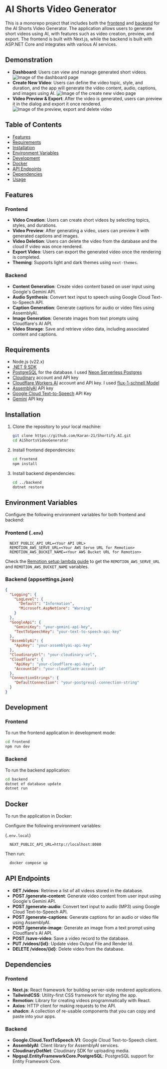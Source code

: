 # AI Shorts Video Generator

This is a monorepo project that includes both the [frontend](./frontend/README.md) and [backend](./backend/README.md) for the AI Shorts Video Generator. The application allows users to generate short videos using AI, with features such as video creation, preview, and export. The frontend is built with Next.js, while the backend is built with ASP.NET Core and integrates with various AI services.

## Demonstration

- **Dashboard**: Users can view and manage generated short videos.
![Image of the dashboard page](./_docs/dashboard.png)
- **Create New Video**: Users can define the video topic, style, and duration, and the app will generate the video content, audio, captions, and images using AI.
![Image of the create new video page](./_docs/create-new.png)
- **Video Preview & Export**: After the video is generated, users can preview it in the dialog and export it once rendered.
![Image of the preview, export and delete video](./_docs/preview-video.png)

## Table of Contents

- [Features](#features)
- [Requirements](#requirements)
- [Installation](#installation)
- [Environment Variables](#environment-variables)
- [Development](#development)
- [Docker](#docker)
- [API Endpoints](#api-endpoints)
- [Dependencies](#dependencies)
- [Usage](#usage)

## Features

### Frontend

- **Video Creation**: Users can create short videos by selecting topics, styles, and durations.
- **Video Preview**: After generating a video, users can preview it with generated captions and images.
- **Video Deletion**: Users can delete the video from the database and the cloud if video was once rendered.
- **Export Video**: Users can export the generated video once the rendering is completed.
- **Theming**: Supports light and dark themes using `next-themes`.

### Backend

- **Content Generation**: Create video content based on user input using Google's Gemini API.
- **Audio Synthesis**: Convert text input to speech using Google Cloud Text-to-Speech API.
- **Caption Generation**: Generate captions for audio or video files using AssemblyAI.
- **Image Generation**: Generate images from text prompts using Cloudflare's AI API.
- **Video Storage**: Save and retrieve video data, including associated content and captions.

## Requirements

- Node.js (v22.x)
- [.NET 9 SDK](https://dotnet.microsoft.com/download/dotnet)
- [PostgreSQL](https://www.postgresql.org/download/) for the database. I used [Neon Serverless Postgres](https://neon.tech/)
- [Cloudinary](https://cloudinary.com/) account and API key
- [Cloudflare Workers AI](https://developers.cloudflare.com/workers-ai/) account and API key. I used [flux-1-schnell Model](https://developers.cloudflare.com/workers-ai/models/flux-1-schnell/)
- [AssemblyAI](https://www.assemblyai.com/) API key
- [Google Cloud Text-to-Speech](https://codelabs.developers.google.com/codelabs/cloud-text-speech-csharp) API Key
- [Gemini](https://ai.google.dev/gemini-api/docs#rest) API key

## Installation

1. Clone the repository to your local machine:

    ```bash
    git clone https://github.com/Karan-21/Shortify.AI.git
    cd AiShortsVideoGenerator
    ```

2. Install frontend dependencies:

    ```bash
    cd frontend
    npm install
    ```

3. Install backend dependencies:

    ```bash
    cd ../backend
    dotnet restore
    ```

## Environment Variables

Configure the following environment variables for both frontend and backend:

### Frontend (`.env`)

```plaintext
  NEXT_PUBLIC_API_URL=<Your API URL>
  REMOTION_AWS_SERVE_URL=<Your AWS Serve URL for Remotion>
  REMOTION_AWS_BUCKET_NAME=<Your AWS Bucket URL for Remotion>
```

Check the [Remotion setup lambda guide](https://www.remotion.dev/docs/lambda/setup) to get the `REMOTION_AWS_SERVE_URL` and `REMOTION_AWS_BUCKET_NAME` variables.

### Backend (appsettings.json)
```json
{
  "Logging": {
    "LogLevel": {
      "Default": "Information",
      "Microsoft.AspNetCore": "Warning"
    }
  },
  "GoogleApi": {
    "GeminiKey": "your-gemini-api-key",
    "TextToSpeechKey": "your-text-to-speech-api-key"
  },
  "AssemblyAi": {
    "ApiKey": "your-assemblyai-api-key"
  },
  "CloudinaryUrl": "your-cloudinary-url",
  "Cloudflare": {
    "ApiKey": "your-cloudflare-api-key",
    "AccountId": "your-cloudflare-account-id"
  },
  "ConnectionStrings": {
    "DefaultConnection": "your-postgresql-connection-string"
  }
}
```

## Development

### Frontend
To run the frontend application in development mode:

```bash
cd frontend
npm run dev
```

### Backend
To run the backend application:

```bash
cd backend
dotnet ef database update
dotnet run
```

## Docker
To run the application in Docker:

Configure the following environment variables:

(`.env.local`)

```plaintext
  NEXT_PUBLIC_API_URL=http://localhost:8080
```

Then run:

```bash
  docker compose up
```

## API Endpoints

- **GET /videos**: Retrieve a list of all videos stored in the database.
- **POST /generate-content**: Generate video content from user input using Google's Gemini API.
- **POST /generate-audio**: Convert text input to audio (MP3) using Google Cloud Text-to-Speech API.
- **POST /generate-captions**: Generate captions for an audio or video file using AssemblyAI.
- **POST /generate-image**: Generate an image from a text prompt using Cloudflare's AI API.
- **POST /save-video**: Save a video record to the database.
- **PUT /videos/{id}**: Update video Output File and Render Id.
- **DELETE /videos/{id}**: Delete video from the database.

## Dependencies

### Frontend

- **Next.js**: React framework for building server-side rendered applications.
- **TailwindCSS**: Utility-first CSS framework for styling the app.
- **Remotion**: Library for creating videos programmatically with React.
- **Axios**: HTTP client for making requests to the API.
- **shadcn**: A collection of re-usable components that you can copy and paste into your apps.

### Backend

- **Google.Cloud.TextToSpeech.V1**: Google Cloud Text-to-Speech client.
- **AssemblyAI**: Client library for AssemblyAI services.
- **CloudinaryDotNet**: Cloudinary SDK for uploading media.
- **Npgsql.EntityFrameworkCore.PostgreSQL**: PostgreSQL support for Entity Framework Core.


